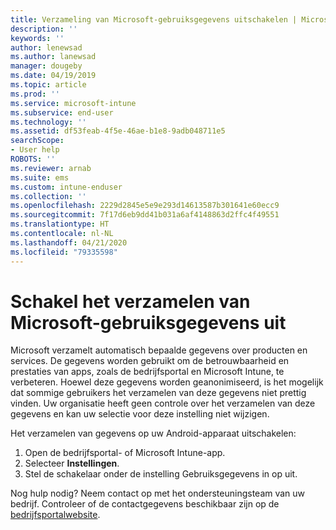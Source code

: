 ```yaml
---
title: Verzameling van Microsoft-gebruiksgegevens uitschakelen | Microsoft Docs
description: ''
keywords: ''
author: lenewsad
ms.author: lanewsad
manager: dougeby
ms.date: 04/19/2019
ms.topic: article
ms.prod: ''
ms.service: microsoft-intune
ms.subservice: end-user
ms.technology: ''
ms.assetid: df53feab-4f5e-46ae-b1e8-9adb048711e5
searchScope:
- User help
ROBOTS: ''
ms.reviewer: arnab
ms.suite: ems
ms.custom: intune-enduser
ms.collection: ''
ms.openlocfilehash: 2229d2845e5e9e293d14613587b301641e60ecc9
ms.sourcegitcommit: 7f17d6eb9dd41b031a6af4148863d2ffc4f49551
ms.translationtype: HT
ms.contentlocale: nl-NL
ms.lasthandoff: 04/21/2020
ms.locfileid: "79335598"
---
```

# <a name="turn-off-microsoft-usage-data-collection"></a>Schakel het verzamelen van Microsoft-gebruiksgegevens uit

Microsoft verzamelt automatisch bepaalde gegevens over producten en services. De gegevens worden gebruikt om de betrouwbaarheid en prestaties van apps, zoals de bedrijfsportal en Microsoft Intune, te verbeteren. Hoewel deze gegevens worden geanonimiseerd, is het mogelijk dat sommige gebruikers het verzamelen van deze gegevens niet prettig vinden. Uw organisatie heeft geen controle over het verzamelen van deze gegevens en kan uw selectie voor deze instelling niet wijzigen.   

Het verzamelen van gegevens op uw Android-apparaat uitschakelen:  

1. Open de bedrijfsportal- of Microsoft Intune-app.
2. Selecteer **Instellingen**.
3. Stel de schakelaar onder de instelling Gebruiksgegevens in op uit. 

Nog hulp nodig? Neem contact op met het ondersteuningsteam van uw bedrijf. Controleer of de contactgegevens beschikbaar zijn op de [bedrijfsportalwebsite](https://go.microsoft.com/fwlink/?linkid=2010980).
